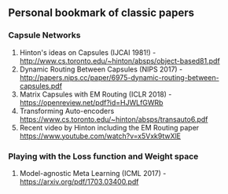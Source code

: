 ## Personal bookmark of classic papers

### Capsule Networks 
1. Hinton's ideas on Capsules (IJCAI 1981!) - http://www.cs.toronto.edu/~hinton/absps/object-based81.pdf 
2. Dynamic Routing Between Capsules (NIPS 2017) - http://papers.nips.cc/paper/6975-dynamic-routing-between-capsules.pdf
3. Matrix Capsules with EM Routing (ICLR 2018) - https://openreview.net/pdf?id=HJWLfGWRb
4. Transforming Auto-encoders https://www.cs.toronto.edu/~hinton/absps/transauto6.pdf
5. Recent video by Hinton including the EM Routing paper https://www.youtube.com/watch?v=x5Vxk9twXlE 

### Playing with the Loss function and Weight space
1. Model-agnostic Meta Learning (ICML 2017) - https://arxiv.org/pdf/1703.03400.pdf 
